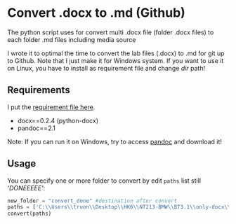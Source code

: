 # Convert .docx to .md (Github)
The python script uses for convert multi .docx file (folder .docx files) to each folder .md files including media source

I wrote it to optimal the time to convert the lab files (.docx) to .md for git up to Github. Note that I just make it for Windows system. If you want to use it on Linux, you have to install as requirement file and change *dir* path!

## Requirements
I put the [requirement file here](./requirements.txt).
- docx==0.2.4 (python-docx)
- pandoc==2.1

Note: If you can run it on Windows, try to access [pandoc](https://pandoc.org/installing.html) and download it!

## Usage
You can specify one or more folder to convert by edit `paths` list still *'DONEEEEE'*:
```python
new_folder = "convert_done" #destination after convert
paths = ['C:\\Users\\truon\\Desktop\\HK6\\NT213-BMW\\BT3.1\\only-docx\\', 'C:\\Users\\truon\\Desktop\\HK6\\NT213-BMW\\BT4.1\\only-docx\\', 'C:\\Users\\truon\\Desktop\\HK6\\NT213-BMW\\BT5.1\\only-docx\\'] #list path to convert multi folder
convert(paths)
```